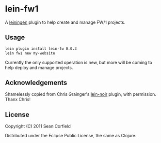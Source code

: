 # lein-fw1

A [leiningen](https://github.com/technomancy/leiningen) plugin to help create and manage FW/1 projects.

## Usage

```bash
lein plugin install lein-fw 0.0.3
lein fw1 new my-website
```

Currently the only supported operation is new, but more will be coming to help deploy and manage projects.

## Acknowledgements

Shamelessly copied from Chris Grainger's [lein-noir](https://github.com/ibdknox/lein-noir) plugin, with permission. Thanx Chris!

## License

Copyright (C) 2011 Sean Corfield

Distributed under the Eclipse Public License, the same as Clojure.
